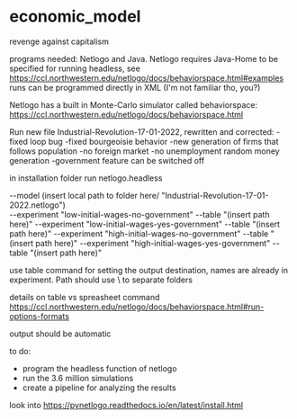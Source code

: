 # economic_model
revenge against capitalism

programs needed: Netlogo and Java. 
Netlogo requires Java-Home to be specified for running headless, see https://ccl.northwestern.edu/netlogo/docs/behaviorspace.html#examples
runs can be programmed directly in XML (I'm not familiar tho, you?)

Netlogo has a built in Monte-Carlo simulator called behaviorspace: https://ccl.northwestern.edu/netlogo/docs/behaviorspace.html

Run new file Industrial-Revolution-17-01-2022, rewritten and corrected:
-fixed loop bug
-fixed bourgeoisie behavior
-new generation of firms that follows population
-no foreign market
-no unemployment random money generation
-government feature can be switched off

in installation folder run netlogo.headless

--model (insert local path to folder here/ "Industrial-Revolution-17-01-2022.netlogo") \
--experiment "low-initial-wages-no-government" 
--table "(insert path here)" 
--experiment "low-initial-wages-yes-government" 
--table "(insert path here)" 
--experiment "high-initial-wages-no-government" 
--table "(insert path here)" 
--experiment "high-initial-wages-yes-government" 
--table "(insert path here)" 

  
use table command for setting the output destination, names are already in experiment. Path should use \ to separate folders  

details on table vs spreasheet command
https://ccl.northwestern.edu/netlogo/docs/behaviorspace.html#run-options-formats


output should be automatic


to do:

- program the headless function of netlogo
- run the 3.6 million simulations
- create a pipeline for analyzing the results

look into https://pynetlogo.readthedocs.io/en/latest/install.html
